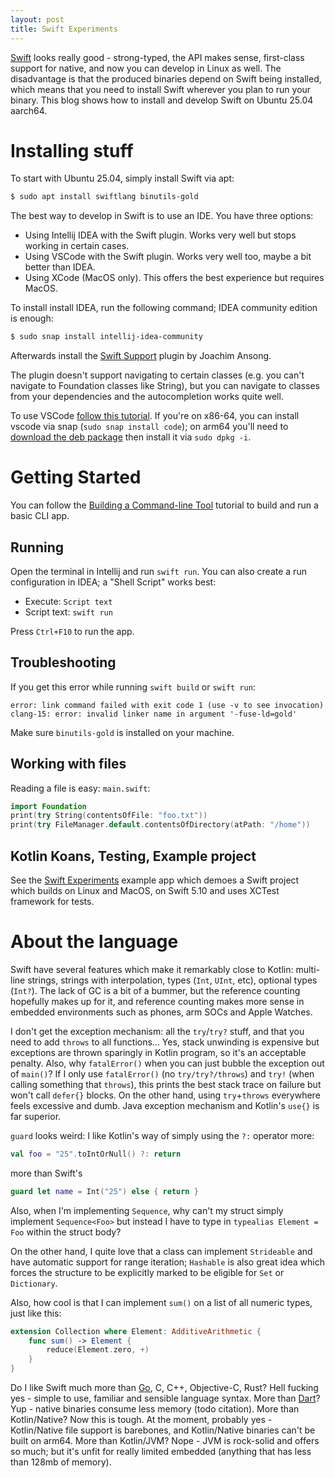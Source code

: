 ```yaml
---
layout: post
title: Swift Experiments
---
```


[Swift](https://www.swift.org/) looks really good - strong-typed,
the API makes sense, first-class support for native, and now you can develop in Linux
as well. The disadvantage is that the produced binaries depend on Swift being installed,
which means that you need to install Swift wherever you plan to run your binary.
This blog shows how to install and develop Swift on Ubuntu 25.04 aarch64.

# Installing stuff

To start with Ubuntu 25.04, simply install Swift via apt:
```bash
$ sudo apt install swiftlang binutils-gold
```

The best way to develop in Swift is to use an IDE. You have three options:

- Using Intellij IDEA with the Swift plugin. Works very well but stops working in certain cases.
- Using VSCode with the Swift plugin. Works very well too, maybe a bit better than IDEA.
- Using XCode (MacOS only). This offers the best experience but requires MacOS.

To install install IDEA, run the following command; IDEA community edition is enough:
```bash
$ sudo snap install intellij-idea-community
```
Afterwards install the [Swift Support](https://plugins.jetbrains.com/plugin/22150-swift-support)
plugin by Joachim Ansong.

The plugin doesn't support navigating to certain classes (e.g. you can't
navigate to Foundation classes like String), but you can navigate to classes from your dependencies
and the autocompletion works quite well.

To use VSCode [follow this tutorial](https://www.swift.org/documentation/articles/getting-started-with-vscode-swift.html).
If you're on x86-64, you can install vscode via snap (`sudo snap install code`);
on arm64 you'll need to [download the deb package](https://code.visualstudio.com/Download)
then install it via `sudo dpkg -i`.

# Getting Started

You can follow the [Building a Command-line Tool](https://www.swift.org/getting-started/cli-swiftpm/)
tutorial to build and run a basic CLI app.

## Running

Open the terminal in Intellij and run `swift run`. You can also create a run configuration
in IDEA; a "Shell Script" works best:

* Execute: `Script text`
* Script text: `swift run`

Press `Ctrl+F10` to run the app.

## Troubleshooting

If you get this error while running `swift build` or `swift run`:
```
error: link command failed with exit code 1 (use -v to see invocation)
clang-15: error: invalid linker name in argument '-fuse-ld=gold'
```
Make sure `binutils-gold` is installed on your machine.

## Working with files

Reading a file is easy: `main.swift`:
```swift
import Foundation
print(try String(contentsOfFile: "foo.txt"))
print(try FileManager.default.contentsOfDirectory(atPath: "/home"))
```

## Kotlin Koans, Testing, Example project

See the [Swift Experiments](https://github.com/mvysny/swift-experiments)
example app which demoes a Swift project which builds on Linux and MacOS,
on Swift 5.10 and uses XCTest framework for tests.

# About the language

Swift have several features which make it remarkably close to Kotlin:
multi-line strings, strings with interpolation, types (`Int`, `UInt`, etc),
optional types (`Int?`).
The lack of GC is a bit of a bummer, but the reference counting hopefully makes
up for it, and reference counting makes more sense in embedded environments such as
phones, arm SOCs and Apple Watches.

I don't get the exception mechanism: all the `try`/`try?` stuff, and that you need
to add `throws` to all functions... Yes, stack unwinding is expensive but exceptions
are thrown sparingly in Kotlin program, so it's an acceptable penalty. Also,
why `fatalError()` when you can just bubble the exception out of `main()`?
If I only use `fatalError()` (no `try/try?/throws`) and `try!` (when calling something
that `throws`), this prints the best stack trace on failure but won't call `defer{}` blocks.
On the other hand, using `try`+`throws` everywhere feels excessive and dumb.
Java exception mechanism and Kotlin's `use{}` is far superior.

`guard` looks weird: I like Kotlin's way of simply using the `?:` operator more:
```kotlin
val foo = "25".toIntOrNull() ?: return
```
more than Swift's
```swift
guard let name = Int("25") else { return }
```

Also, when I'm implementing `Sequence`, why can't my struct simply implement `Sequence<Foo>`
but instead I have to type in `typealias Element = Foo` within the struct body?

On the other hand, I quite love that a class can implement `Strideable`
and have automatic support for range iteration; `Hashable` is also great idea
which forces the structure to be explicitly marked to be eligible for `Set` or
`Dictionary`.

Also, how cool is that I can implement `sum()` on a list of all numeric types, just like this:
```swift
extension Collection where Element: AdditiveArithmetic {
    func sum() -> Element {
        reduce(Element.zero, +)
    }
}
```

Do I like Swift much more than [Go](../golang-sucks/), C, C++, Objective-C, Rust? Hell fucking yes -
simple to use, familiar and sensible language syntax.
More than [Dart](../on-dart/)? Yup - native binaries consume less memory (todo citation). 
More than Kotlin/Native? Now this is tough. At the moment,
probably yes - Kotlin/Native file support is barebones, and Kotlin/Native
binaries can't be built on arm64. More than Kotlin/JVM? Nope - JVM is rock-solid and
offers so much; but it's unfit for really limited embedded (anything that has less than 128mb of memory).
